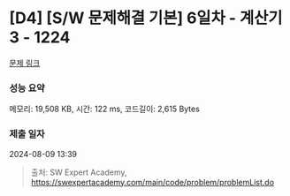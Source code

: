 # [D4] [S/W 문제해결 기본] 6일차 - 계산기3 - 1224 

[문제 링크](https://swexpertacademy.com/main/code/problem/problemDetail.do?contestProbId=AV14tDX6AFgCFAYD) 

### 성능 요약

메모리: 19,508 KB, 시간: 122 ms, 코드길이: 2,615 Bytes

### 제출 일자

2024-08-09 13:39



> 출처: SW Expert Academy, https://swexpertacademy.com/main/code/problem/problemList.do